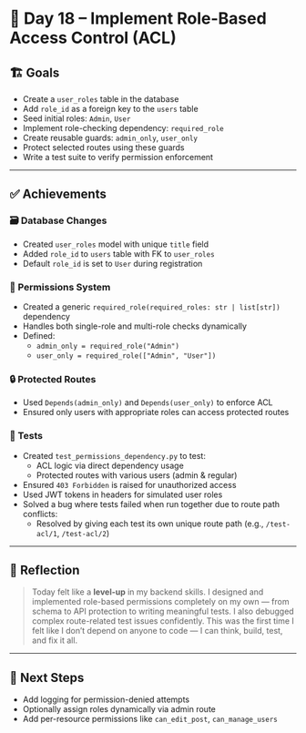 # 📅 Day 18 – Implement Role-Based Access Control (ACL)

## 🏗️ Goals
- Create a `user_roles` table in the database
- Add `role_id` as a foreign key to the `users` table
- Seed initial roles: `Admin`, `User`
- Implement role-checking dependency: `required_role`
- Create reusable guards: `admin_only`, `user_only`
- Protect selected routes using these guards
- Write a test suite to verify permission enforcement

---

## ✅ Achievements

### 🗃️ Database Changes
- Created `user_roles` model with unique `title` field
- Added `role_id` to `users` table with FK to `user_roles`
- Default `role_id` is set to `User` during registration

### 🧩 Permissions System
- Created a generic `required_role(required_roles: str | list[str])` dependency
- Handles both single-role and multi-role checks dynamically
- Defined:
  - `admin_only = required_role("Admin")`
  - `user_only = required_role(["Admin", "User"])`

### 🔒 Protected Routes
- Used `Depends(admin_only)` and `Depends(user_only)` to enforce ACL
- Ensured only users with appropriate roles can access protected routes

### 🧪 Tests
- Created `test_permissions_dependency.py` to test:
  - ACL logic via direct dependency usage
  - Protected routes with various users (admin & regular)
- Ensured `403 Forbidden` is raised for unauthorized access
- Used JWT tokens in headers for simulated user roles
- Solved a bug where tests failed when run together due to route path conflicts:
  - Resolved by giving each test its own unique route path (e.g., `/test-acl/1`, `/test-acl/2`)

---

## 🧠 Reflection
> Today felt like a **level-up** in my backend skills. I designed and implemented role-based permissions completely on my own — from schema to API protection to writing meaningful tests. I also debugged complex route-related test issues confidently. This was the first time I felt like I don’t depend on anyone to code — I can think, build, test, and fix it all.

---

## 📝 Next Steps
- Add logging for permission-denied attempts
- Optionally assign roles dynamically via admin route
- Add per-resource permissions like `can_edit_post`, `can_manage_users`
